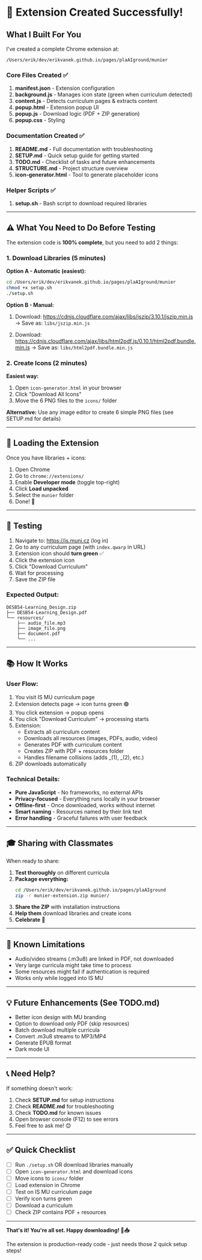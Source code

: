 # 🎉 Extension Created Successfully!

## What I Built For You

I've created a complete Chrome extension at:
```
/Users/erik/dev/erikvanek.github.io/pages/plaAIground/munier
```

### Core Files Created ✅

1. **manifest.json** - Extension configuration
2. **background.js** - Manages icon state (green when curriculum detected)
3. **content.js** - Detects curriculum pages & extracts content
4. **popup.html** - Extension popup UI
5. **popup.js** - Download logic (PDF + ZIP generation)
6. **popup.css** - Styling

### Documentation Created ✅

1. **README.md** - Full documentation with troubleshooting
2. **SETUP.md** - Quick setup guide for getting started
3. **TODO.md** - Checklist of tasks and future enhancements
4. **STRUCTURE.md** - Project structure overview
5. **icon-generator.html** - Tool to generate placeholder icons

### Helper Scripts ✅

1. **setup.sh** - Bash script to download required libraries

---

## ⚠️ What You Need to Do Before Testing

The extension code is **100% complete**, but you need to add 2 things:

### 1. Download Libraries (5 minutes)

**Option A - Automatic (easiest):**
```bash
cd /Users/erik/dev/erikvanek.github.io/pages/plaAIground/munier
chmod +x setup.sh
./setup.sh
```

**Option B - Manual:**
1. Download: https://cdnjs.cloudflare.com/ajax/libs/jszip/3.10.1/jszip.min.js
   → Save as: `libs/jszip.min.js`

2. Download: https://cdnjs.cloudflare.com/ajax/libs/html2pdf.js/0.10.1/html2pdf.bundle.min.js
   → Save as: `libs/html2pdf.bundle.min.js`

### 2. Create Icons (2 minutes)

**Easiest way:**
1. Open `icon-generator.html` in your browser
2. Click "Download All Icons"
3. Move the 6 PNG files to the `icons/` folder

**Alternative:**
Use any image editor to create 6 simple PNG files (see SETUP.md for details)

---

## 🚀 Loading the Extension

Once you have libraries + icons:

1. Open Chrome
2. Go to `chrome://extensions/`
3. Enable **Developer mode** (toggle top-right)
4. Click **Load unpacked**
5. Select the `munier` folder
6. Done! 🎉

---

## 🧪 Testing

1. Navigate to: https://is.muni.cz (log in)
2. Go to any curriculum page (with `index.qwarp` in URL)
3. Extension icon should **turn green** ✅
4. Click the extension icon
5. Click "Download Curriculum"
6. Wait for processing
7. Save the ZIP file

### Expected Output:
```
DESB54-Learning_Design.zip
├── DESB54-Learning_Design.pdf
└── resources/
    ├── audio_file.mp3
    ├── image_file.png
    ├── document.pdf
    └── ...
```

---

## 📚 How It Works

### User Flow:
1. You visit IS MU curriculum page
2. Extension detects page → icon turns green 🟢
3. You click extension → popup opens
4. You click "Download Curriculum" → processing starts
5. Extension:
   - Extracts all curriculum content
   - Downloads all resources (images, PDFs, audio, video)
   - Generates PDF with curriculum content
   - Creates ZIP with PDF + resources folder
   - Handles filename collisions (adds _(1), _(2), etc.)
6. ZIP downloads automatically

### Technical Details:
- **Pure JavaScript** - No frameworks, no external APIs
- **Privacy-focused** - Everything runs locally in your browser
- **Offline-first** - Once downloaded, works without internet
- **Smart naming** - Resources named by their link text
- **Error handling** - Graceful failures with user feedback

---

## 🎓 Sharing with Classmates

When ready to share:

1. **Test thoroughly** on different curricula
2. **Package everything:**
   ```bash
   cd /Users/erik/dev/erikvanek.github.io/pages/plaAIground
   zip -r munier-extension.zip munier/
   ```
3. **Share the ZIP** with installation instructions
4. **Help them** download libraries and create icons
5. **Celebrate** 🎉

---

## 🐛 Known Limitations

- Audio/video streams (.m3u8) are linked in PDF, not downloaded
- Very large curricula might take time to process
- Some resources might fail if authentication is required
- Works only while logged into IS MU

---

## 💡 Future Enhancements (See TODO.md)

- Better icon design with MU branding
- Option to download only PDF (skip resources)
- Batch download multiple curricula
- Convert .m3u8 streams to MP3/MP4
- Generate EPUB format
- Dark mode UI

---

## 📞 Need Help?

If something doesn't work:

1. Check **SETUP.md** for setup instructions
2. Check **README.md** for troubleshooting
3. Check **TODO.md** for known issues
4. Open browser console (F12) to see errors
5. Feel free to ask me! 😊

---

## ✅ Quick Checklist

- [ ] Run `./setup.sh` OR download libraries manually
- [ ] Open `icon-generator.html` and download icons
- [ ] Move icons to `icons/` folder
- [ ] Load extension in Chrome
- [ ] Test on IS MU curriculum page
- [ ] Verify icon turns green
- [ ] Download a curriculum
- [ ] Check ZIP contains PDF + resources

---

**That's it! You're all set. Happy downloading! 🚀📥**

The extension is production-ready code - just needs those 2 quick setup steps!
